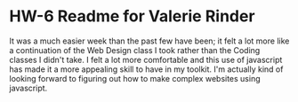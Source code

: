 # HW-6 Readme for Valerie Rinder

It was a much easier week than the past few have been; it felt a lot more like a continuation of the Web Design class I took rather than the Coding classes I didn't take. I felt a lot more comfortable and this use of javascript has made it a more appealing skill to have in my toolkit. I'm actually kind of looking forward to figuring out how to make complex websites using javascript.